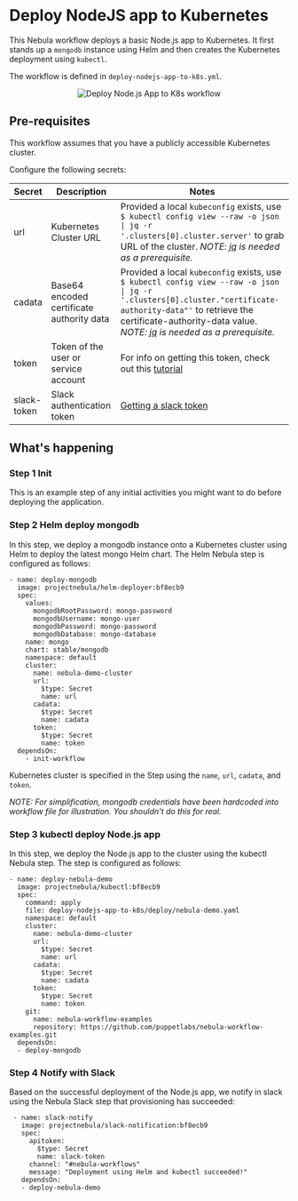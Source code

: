 # Deploy NodeJS app to Kubernetes

This Nebula workflow deploys a basic Node.js app to Kubernetes. It first stands up a `mongodb` instance using Helm and then creates the Kubernetes deployment using `kubectl`.

The workflow is defined in `deploy-nodejs-app-to-k8s.yml`.

<p align="center"><img src="../../media/deploy-nodejs-app-to-k8s.png" alt="Deploy Node.js App to K8s workflow"></p>

## Pre-requisites
This workflow assumes that you have a publicly accessible Kubernetes cluster.

Configure the following secrets:

| Secret        | Description   | Notes   |
| ------------- | ------------- | ------- |
| url           | Kubernetes Cluster URL | Provided a local `kubeconfig` exists, use `$ kubectl config view --raw -o json \| jq -r '.clusters[0].cluster.server'` to grab URL of the cluster. *NOTE: [jq](https://stedolan.github.io/jq/) is needed as a prerequisite.* |
| cadata        | Base64 encoded certificate authority data | Provided a local `kubeconfig` exists, use `$ kubectl config view --raw -o json \| jq -r '.clusters[0].cluster."certificate-authority-data"'` to retrieve the certificate-authority-data value. *NOTE: [jq](https://stedolan.github.io/jq/) is needed as a prerequisite.* |
| token         | Token of the user or service account | For info on getting this token, check out this [tutorial](https://gist.github.com/kenazk/cfce793d7ec29b876acaf3d629c3345c)|
| slack-token   | Slack authentication token | [Getting a slack token](https://get.slack.help/hc/en-us/articles/215770388-Create-and-regenerate-API-tokens) |

## What's happening

### Step 1 Init
This is an example step of any initial activities you might want to do before deploying the application.

### Step 2 Helm deploy mongodb
In this step, we deploy a mongodb instance onto a Kubernetes cluster using Helm to deploy the latest mongo Helm chart. The Helm Nebula step is configured as follows:
```
- name: deploy-mongodb
  image: projectnebula/helm-deployer:bf8ecb9
  spec:
    values:
      mongodbRootPassword: mongo-password
      mongodbUsername: mongo-user
      mongodbPassword: mongo-password
      mongodbDatabase: mongo-database
    name: mongo
    chart: stable/mongodb
    namespace: default
    cluster:
      name: nebula-demo-cluster
      url:
        $type: Secret
        name: url
      cadata:
        $type: Secret
        name: cadata
      token:
        $type: Secret
        name: token
  dependsOn:
    - init-workflow
```
Kubernetes cluster is specified in the Step using the `name`, `url`, `cadata`, and `token`.

*NOTE: For simplification, mongodb credentials have been hardcoded into workflow file for illustration. You shouldn't do this for real.*

### Step 3 kubectl deploy Node.js app
In this step, we deploy the Node.js app to the cluster using the kubectl Nebula step. The step is configured as follows:
```
- name: deploy-nebula-demo
  image: projectnebula/kubectl:bf8ecb9
  spec:
    command: apply
    file: deploy-nodejs-app-to-k8s/deploy/nebula-demo.yaml
    namespace: default
    cluster:
      name: nebula-demo-cluster
      url:
        $type: Secret
        name: url
      cadata:
        $type: Secret
        name: cadata
      token:
        $type: Secret
        name: token
    git:
      name: nebula-workflow-examples
      repository: https://github.com/puppetlabs/nebula-workflow-examples.git
  dependsOn:
  - deploy-mongodb
  ```

 ### Step 4 Notify with Slack
 Based on the successful deployment of the Node.js app, we notify in slack using the Nebula Slack step that provisioning has succeeded:
 ```
  - name: slack-notify
    image: projectnebula/slack-notification:bf8ecb9
    spec:
      apitoken:
        $type: Secret
        name: slack-token
      channel: "#nebula-workflows"
      message: "Deployment using Helm and kubectl succeeded!"
    dependsOn:
    - deploy-nebula-demo
  ```

